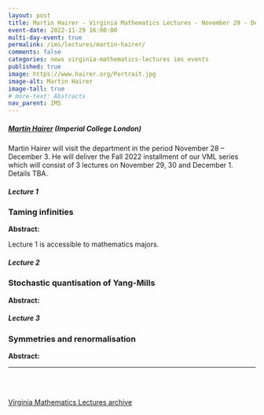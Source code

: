 ```yaml
---
layout: post
title: Martin Hairer - Virginia Mathematics Lectures - November 29 - December 1, 2022
event-date: 2022-11-29 16:00:00
multi-day-event: true
permalink: /ims/lectures/martin-hairer/
comments: false
categories: news virginia-mathematics-lectures ims events
published: true
image: https://www.hairer.org/Portrait.jpg
image-alt: Martin Hairer
image-tall: true
# more-text: Abstracts
nav_parent: IMS
---
```


<h5 class="mt-1 mb-4"><a href="https://www.hairer.org">Martin Hairer</a> (Imperial College London)</h5>

Martin Hairer will visit the department in the period November 28 – December 3. He will deliver the Fall 2022 installment of our VML series which will consist of 3 lectures on November 29, 30 and December 1. Details TBA.

<!--more-->

##### Lecture 1
### Taming infinities

**Abstract:** 

Lecture 1 is accessible to mathematics majors.

##### Lecture 2
### Stochastic quantisation of Yang-Mills

**Abstract:** 

##### Lecture 3
### Symmetries and renormalisation

**Abstract:** 


---

<br><br>

[Virginia Mathematics Lectures archive]({{site.url}}/ims/lectures)
